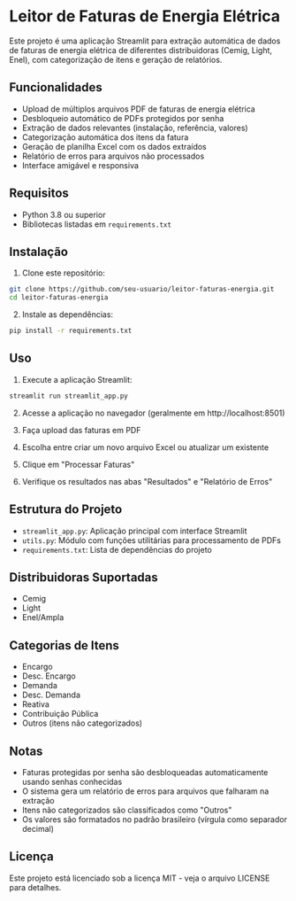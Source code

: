 # Leitor de Faturas de Energia Elétrica

Este projeto é uma aplicação Streamlit para extração automática de dados de faturas de energia elétrica de diferentes distribuidoras (Cemig, Light, Enel), com categorização de itens e geração de relatórios.

## Funcionalidades

- Upload de múltiplos arquivos PDF de faturas de energia elétrica
- Desbloqueio automático de PDFs protegidos por senha
- Extração de dados relevantes (instalação, referência, valores)
- Categorização automática dos itens da fatura
- Geração de planilha Excel com os dados extraídos
- Relatório de erros para arquivos não processados
- Interface amigável e responsiva

## Requisitos

- Python 3.8 ou superior
- Bibliotecas listadas em `requirements.txt`

## Instalação

1. Clone este repositório:
```bash
git clone https://github.com/seu-usuario/leitor-faturas-energia.git
cd leitor-faturas-energia
```

2. Instale as dependências:
```bash
pip install -r requirements.txt
```

## Uso

1. Execute a aplicação Streamlit:
```bash
streamlit run streamlit_app.py
```

2. Acesse a aplicação no navegador (geralmente em http://localhost:8501)

3. Faça upload das faturas em PDF

4. Escolha entre criar um novo arquivo Excel ou atualizar um existente

5. Clique em "Processar Faturas"

6. Verifique os resultados nas abas "Resultados" e "Relatório de Erros"

## Estrutura do Projeto

- `streamlit_app.py`: Aplicação principal com interface Streamlit
- `utils.py`: Módulo com funções utilitárias para processamento de PDFs
- `requirements.txt`: Lista de dependências do projeto

## Distribuidoras Suportadas

- Cemig
- Light
- Enel/Ampla

## Categorias de Itens

- Encargo
- Desc. Encargo
- Demanda
- Desc. Demanda
- Reativa
- Contribuição Pública
- Outros (itens não categorizados)

## Notas

- Faturas protegidas por senha são desbloqueadas automaticamente usando senhas conhecidas
- O sistema gera um relatório de erros para arquivos que falharam na extração
- Itens não categorizados são classificados como "Outros"
- Os valores são formatados no padrão brasileiro (vírgula como separador decimal)

## Licença

Este projeto está licenciado sob a licença MIT - veja o arquivo LICENSE para detalhes.
